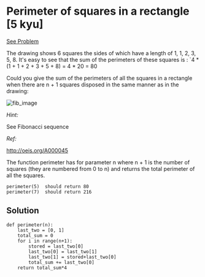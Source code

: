# Perimeter of squares in a rectangle [5 kyu]

[See Problem](https://www.codewars.com/kata/559a28007caad2ac4e000083)

The drawing shows 6 squares the sides of which have a length of 1, 1, 2, 3, 5, 8. It's easy to see that the sum of the perimeters of these squares is : 
`4 * (1 + 1 + 2 + 3 + 5 + 8) = 4 * 20 = 80

Could you give the sum of the perimeters of all the squares in a rectangle when there are n + 1 squares disposed in the same manner as in the drawing:

![fib_image](assets/fib_image.jpg])

*Hint:*

See Fibonacci sequence

*Ref:*

http://oeis.org/A000045

The function perimeter has for parameter n where n + 1 is the number of squares (they are numbered from 0 to n) and returns the total perimeter of all the squares.

```
perimeter(5)  should return 80
perimeter(7)  should return 216
```

## Solution

```
def perimeter(n):
    last_two = [0, 1]
    total_sum = 0
    for i in range(n+1):
        stored = last_two[0]
        last_two[0] = last_two[1]
        last_two[1] = stored+last_two[0]
        total_sum += last_two[0]
    return total_sum*4
```